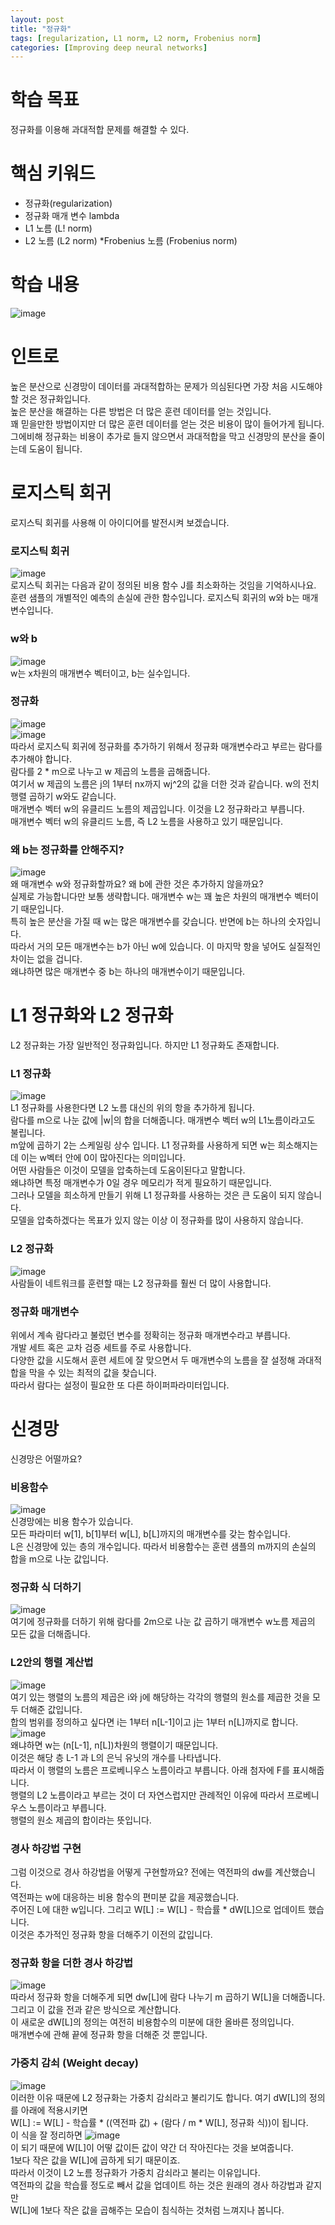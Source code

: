 ```yaml
---
layout: post
title: "정규화"
tags: [regularization, L1 norm, L2 norm, Frobenius norm]
categories: [Improving deep neural networks]
---
```


# 학습 목표
정규화를 이용해 과대적합 문제를 해결할 수 있다.

# 핵심 키워드
* 정규화(regularization)
* 정규화 매개 변수 lambda
* L1 노름 (L! norm)
* L2 노름 (L2 norm)
*Frobenius 노름 (Frobenius norm)

# 학습 내용
![image](https://user-images.githubusercontent.com/50114210/64857673-2a83dc80-d660-11e9-9165-1b227566fea4.png)      

# 인트로
높은 분산으로 신경망이 데이터를 과대적합하는 문제가 의심된다면 가장 처음 시도해야할 것은 정규화입니다.     
높은 분산을 해결하는 다른 방법은 더 많은 훈련 데이터를 얻는 것입니다.    
꽤 믿을만한 방법이지만 더 많은 훈련 데이터를 얻는 것은 비용이 많이 들어가게 됩니다.    
그에비해 정규화는 비용이 추가로 들지 않으면서 과대적합을 막고 신경망의 분산을 줄이는데 도움이 됩니다.     

# 로지스틱 회귀
로지스틱 회귀를 사용해 이 아이디어를 발전시켜 보겠습니다.    

### 로지스틱 회귀
![image](https://user-images.githubusercontent.com/50114210/64857980-0d034280-d661-11e9-97dd-9c32a12c3bf7.png)     
로지스틱 회귀는 다음과 같이 정의된 비용 함수 J를 최소화하는 것임을 기억하시나요.    
훈련 샘플의 개별적인 예측의 손실에 관한 함수입니다. 로지스틱 회귀의 w와 b는 매개변수입니다.     

### w와 b
![image](https://user-images.githubusercontent.com/50114210/64858007-260bf380-d661-11e9-8ac5-ba87ccdcef5b.png)     
w는 x차원의 매개변수 벡터이고, b는 실수입니다.    

### 정규화
![image](https://user-images.githubusercontent.com/50114210/64858066-4d62c080-d661-11e9-87f8-e7aa94e83b7d.png)              
![image](https://user-images.githubusercontent.com/50114210/64858081-5a7faf80-d661-11e9-9aed-34013f85e38e.png)          
따라서 로지스틱 회귀에 정규화를 추가하기 위해서 정규화 매개변수라고 부르는 람다를 추가해야 합니다.     
람다를 2 * m으로 나누고 w 제곱의 노름을 곱해줍니다.    
여기서 w 제곱의 노름은 j의 1부터 nx까지 wj^2의 값을 더한 것과 같습니다. w의 전치행렬 곱하기 w와도 같습니다.      
매개변수 벡터 w의 유클리드 노름의 제곱입니다. 이것을 L2 정규화라고 부릅니다.             
매개변수 벡터 w의 유클리드 노름, 즉 L2 노름을 사용하고 있기 때문입니다.    

### 왜 b는 정규화를 안해주지?
![image](https://user-images.githubusercontent.com/50114210/64858341-088b5980-d662-11e9-90fa-232dd6034d9d.png)     
왜 매개변수 w와 정규화할까요? 왜 b에 관한 것은 추가하지 않을까요?    
실제로 가능합니다만 보통 생략합니다. 매개변수 w는 꽤 높은 차원의 매개변수 벡터이기 때문입니다.    
특히 높은 분산을 가질 때 w는 많은 매개변수를 갖습니다. 반면에 b는 하나의 숫자입니다.    
따라서 거의 모든 매개변수는 b가 아닌 w에 있습니다. 이 마지막 항을 넣어도 실질적인 차이는 없을 겁니다.    
왜냐하면 많은 매개변수 중 b는 하나의 매개변수이기 때문입니다.

# L1 정규화와 L2 정규화
L2 정규화는 가장 일반적인 정규화입니다. 하지만 L1 정규화도 존재합니다. 

### L1 정규화
![image](https://user-images.githubusercontent.com/50114210/64858405-3a9cbb80-d662-11e9-83c3-24730203957c.png)    
L1 정규화를 사용한다면 L2 노름 대신의 위의 항을 추가하게 됩니다.   
람다를 m으로 나눈 값에 |w|의 합을 더해줍니다. 매개변수 벡터 w의 L1노름이라고도 불립니다.    
m앞에 곱하기 2는 스케일링 상수 입니다. L1 정규화를 사용하게 되면 w는 희소해지는데 이는 w벡터 안에 0이 많아진다는 의미입니다.    
어떤 사람들은 이것이 모델을 압축하는데 도움이된다고 말합니다.    
왜냐하면 특정 매개변수가 0일 경우 메모리가 적게 필요하기 때문입니다.    
그러나 모델을 희소하게 만들기 위해 L1 정규화를 사용하는 것은 큰 도움이 되지 않습니다.   
모델을 압축하겠다는 목표가 있지 않는 이상 이 정규화를 많이 사용하지 않습니다.    

### L2 정규화
![image](https://user-images.githubusercontent.com/50114210/64858516-98310800-d662-11e9-9552-633a8b6c8d26.png)    
사람들이 네트워크를 훈련할 때는 L2 정규화를 훨씬 더 많이 사용합니다.    

### 정규화 매개변수
위에서 계속 람다라고 불렀던 변수를 정확히는 정규화 매개변수라고 부릅니다.    
개발 세트 혹은 교차 검증 세트를 주로 사용합니다.    
다양한 값을 시도해서 훈련 세트에 잘 맞으면서 두 매개변수의 노름을 잘 설정해 과대적합을 막을 수 있는 최적의 값을 찾습니다.    
따라서 람다는 설정이 필요한 또 다른 하이퍼파라미터입니다.              

# 신경망
신경망은 어떨까요? 

### 비용함수
![image](https://user-images.githubusercontent.com/50114210/64858947-cebb5280-d663-11e9-822f-029a3eb20c32.png)     
신경망에는 비용 함수가 있습니다.   
모든 파라미터 w[1], b[1]부터 w[L], b[L]까지의 매개변수를 갖는 함수입니다.    
L은 신경망에 있는 층의 개수입니다. 따라서 비용함수는 훈련 샘플의 m까지의 손실의 합을 m으로 나눈 값입니다.   

### 정규화 식 더하기
![image](https://user-images.githubusercontent.com/50114210/64858999-f4485c00-d663-11e9-9cba-553e49f698c0.png)     
여기에 정규화를 더하기 위해 람다를 2m으로 나눈 값 곱하기 매개변수 w노름 제곱의 모든 값을 더해줍니다.     

### L2안의 행렬 계산법
![image](https://user-images.githubusercontent.com/50114210/64859340-efd07300-d664-11e9-9251-c73041130eff.png)      
여기 있는 행렬의 노름의 제곱은 i와 j에 해당하는 각각의 행렬의 원소를 제곱한 것을 모두 더해준 값입니다.     
합의 범위를 정의하고 싶다면 i는 1부터 n[L-1]이고 j는 1부터 n[L]까지로 합니다.      
![image](https://user-images.githubusercontent.com/50114210/64859415-20b0a800-d665-11e9-8870-d07f06d3232c.png)            
왜냐하면 w는 (n[L-1], n[L])차원의 행렬이기 때문입니다.    
이것은 해당 층 L-1 과 L의 은닉 유닛의 개수를 나타냅니다.    
따라서 이 행렬의 노름은 프로베니우스 노름이라고 부릅니다. 아래 첨자에 F를 표시해줍니다.         
행렬의 L2 노름이라고 부르는 것이 더 자연스럽지만 관례적인 이유에 따라서 프로베니우스 노름이라고 부릅니다.    
행렬의 원소 제곱의 합이라는 뜻입니다.     

### 경사 하강법 구현
그럼 이것으로 경사 하강법을 어떻게 구현할까요? 전에는 역전파의 dw를 계산했습니다.      
역전파는 w에 대응하는 비용 함수의 편미분 값을 제공했습니다.    
주어진 L에 대한 w입니다. 그리고 W[L] := W[L] - 학습률 * dW[L]으로 업데이트 했습니다.    
이것은 추가적인 정규화 항을 더해주기 이전의 값입니다.    

### 정규화 항을 더한 경사 하강법
![image](https://user-images.githubusercontent.com/50114210/64859440-345c0e80-d665-11e9-9a13-b7b09d3a8e19.png)    
따라서 정규화 항을 더해주게 되면 dw[L]에 람다 나누기 m 곱하기 W[L]을 더해줍니다.    
그리고 이 값을 전과 같은 방식으로 계산합니다.    
이 새로운 dW[L]의 정의는 여전히 비용함수의 미분에 대한 올바른 정의입니다.     
매개변수에 관해 끝에 정규화 항을 더해준 것 뿐입니다.    

### 가중치 감쇠 (Weight decay)
![image](https://user-images.githubusercontent.com/50114210/64859642-cc59f800-d665-11e9-95f9-363dbea53cb3.png)      
이러한 이유 때문에 L2 정규화는 가중치 감쇠라고 불리기도 합니다. 여기 dW[L]의 정의를 아래에 적용시키면     
W[L] := W[L] - 학습률 * ((역전파 값) + (람다 / m * W[L], 정규화 식))이 됩니다.    
이 식을 잘 정리하면
![image](https://user-images.githubusercontent.com/50114210/64859782-20fd7300-d666-11e9-83ff-ed17af9431d4.png)           
이 되기 때문에 W[L]이 어떻 값이든 값이 약간 더 작아진다는 것을 보여줍니다.  
1보다 작은 값을 W[L]에 곱하게 되기 때문이죠.    
따라서 이것이 L2 노름 정규화가 가중치 감쇠라고 불리는 이유입니다.    
역전파의 값을 학습률 정도로 빼서 값을 업데이트 하는 것은 원래의 경사 하강법과 같지만    
W[L]에 1보다 작은 값을 곱해주는 모습이 침식하는 것처럼 느껴지나 봅니다.
















